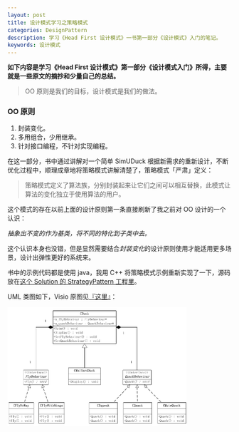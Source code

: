 ```yaml
---
layout: post
title: 设计模式学习之策略模式
categories: DesignPattern
description: 学习《Head First 设计模式》一书第一部分《设计模式》入门的笔记。
keywords: 设计模式
---
```


**如下内容是学习《Head First 设计模式》第一部分《设计模式入门》所得，主要就是一些原文的摘抄和少量自己的总结。**

> OO 原则是我们的目标，设计模式是我们的做法。

### OO 原则

1. 封装变化。
2. 多用组合，少用继承。
3. 针对接口编程，不针对实现编程。

在这一部分，书中通过讲解对一个简单 SimUDuck 根据新需求的重新设计，不断优化过程中，顺理成章地将策略模式讲解清楚了，策略模式「严肃」定义：

> 策略模式定义了算法族，分别封装起来让它们之间可以相互替换，此模式让算法的变化独立于使用算法的用户。

这个模式的存在以前上面的设计原则第一条直接刷新了我之前对 OO 设计的一个认识：

*抽象出不变的作为基类，将不同的特化到子类中去。*

这个认识本身也没错，但是显然需要结合*封装变化*的设计原则使用才能适用更多场景，设计出弹性更好的系统来。

书中的示例代码都是使用 java，我用 C++ 将策略模式示例重新实现了一下，源码放在<a href="https://github.com/wuaifx/DesignPatternDemos" target="_blank">这个 Solution 的 StrategyPattern 工程里</a>。

UML 类图如下，Visio 原图见<a href="https://github.com/wuaifx/DesignPatternDemos/blob/master/DesignPatternDemos.vsd" target="_blank">『这里』</a>：

<img src="/images/posts/designpattern/StrategyPattern.png" width="80%" alt="Strategy Pattern UML Class Diagram" />

